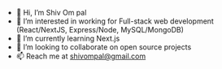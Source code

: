 - 👋 Hi, I’m Shiv Om pal
- 👀 I’m interested in working for Full-stack web development (React/NextJS, Express/Node, MySQL/MongoDB)
- 🌱 I’m currently learning Next.js
- 💞️ I’m looking to collaborate on open source projects
- 📫 Reach me at shivompal@gmail.com

<!---
shivompal/shivompal is a ✨ special ✨ repository because its `README.md` (this file) appears on your GitHub profile.
You can click the Preview link to take a look at your changes.
--->
